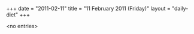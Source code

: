 +++
date = "2011-02-11"
title = "11 February 2011 (Friday)"
layout = "daily-diet"
+++

\<no entries\>
